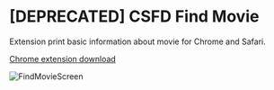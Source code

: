 # [DEPRECATED] CSFD Find Movie
Extension print basic information about movie for Chrome and Safari.

[Chrome extension download](https://chrome.google.com/webstore/detail/n%C3%A1js%C5%A5-zobrazi%C5%A5-film/pinccliiolnjofhjehkokjphpbfpbcgn)

![FindMovieScreen](https://lh3.googleusercontent.com/UG4Yzg8bWu80KptDzbNwitq7TRuKK0I5TQfJvSOYRYV1OzfaQfQJzDX0nkxavAH4KAlNjPyiug=w640-h400-e365)
